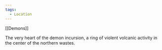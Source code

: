 ```yaml
---
tags:
  - Location
---
```

[[Demons]]

The very heart of the demon incursion, a ring of violent volcanic activity in the center of the northern wastes.